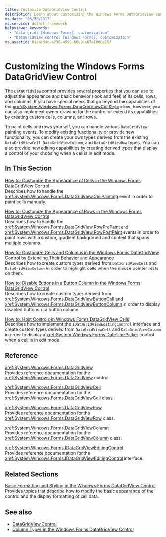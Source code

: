 ```yaml
---
title: Customize DataGridView Control
description: Learn about customizing the Windows Forms DataGridView control, which provides several properties that you can use to adjust the appearance.
ms.date: "03/30/2017"
ms.service: dotnet-framework
helpviewer_keywords: 
  - "data grids [Windows Forms], customization"
  - "DataGridView control [Windows Forms], customization"
ms.assetid: 01ea5d4c-a736-4596-b0e9-a67a1b86e15f
---
```

# Customizing the Windows Forms DataGridView Control

The `DataGridView` control provides several properties that you can use to adjust the appearance and basic behavior (look and feel) of its cells, rows, and columns. If you have special needs that go beyond the capabilities of the <xref:System.Windows.Forms.DataGridViewCellStyle> class, however, you can also implement owner drawing for the control or extend its capabilities by creating custom cells, columns, and rows.  
  
To paint cells and rows yourself, you can handle various `DataGridView` painting events. To modify existing functionality or provide new functionality, you can create your own types derived from the existing `DataGridViewCell`, `DataGridViewColumn`, and `DataGridViewRow` types. You can also provide new editing capabilities by creating derived types that display a control of your choosing when a cell is in edit mode.  
  
## In This Section  

[How to: Customize the Appearance of Cells in the Windows Forms DataGridView Control](customize-the-appearance-of-cells-in-the-datagrid.md)\
Describes how to handle the <xref:System.Windows.Forms.DataGridView.CellPainting> event in order to paint cells manually.  
  
[How to: Customize the Appearance of Rows in the Windows Forms DataGridView Control](customize-the-appearance-of-rows-in-the-datagrid.md)\
Describes how to handle the <xref:System.Windows.Forms.DataGridView.RowPrePaint> and <xref:System.Windows.Forms.DataGridView.RowPostPaint> events in order to paint rows with a custom, gradient background and content that spans multiple columns.  
  
[How to: Customize Cells and Columns in the Windows Forms DataGridView Control by Extending Their Behavior and Appearance](customize-cells-and-columns-in-the-datagrid-by-extending-behavior.md)\
Describes how to create custom types derived from `DataGridViewCell` and `DataGridViewColumn` in order to highlight cells when the mouse pointer rests on them.  
  
[How to: Disable Buttons in a Button Column in the Windows Forms DataGridView Control](disable-buttons-in-a-button-column-in-the-datagrid.md)\
Describes how to create custom types derived from <xref:System.Windows.Forms.DataGridViewButtonCell> and <xref:System.Windows.Forms.DataGridViewButtonColumn> in order to display disabled buttons in a button column.  
  
[How to: Host Controls in Windows Forms DataGridView Cells](how-to-host-controls-in-windows-forms-datagridview-cells.md)\
Describes how to implement the `IDataGridViewEditingControl` interface and create custom types derived from `DataGridViewCell` and `DataGridViewColumn` in order to display a <xref:System.Windows.Forms.DateTimePicker> control when a cell is in edit mode.  
  
## Reference  

<xref:System.Windows.Forms.DataGridView>  
Provides reference documentation for the <xref:System.Windows.Forms.DataGridView> control.  
  
<xref:System.Windows.Forms.DataGridViewCell>  
Provides reference documentation for the <xref:System.Windows.Forms.DataGridViewCell> class.  
  
<xref:System.Windows.Forms.DataGridViewRow>  
Provides reference documentation for the <xref:System.Windows.Forms.DataGridViewRow> class.  
  
<xref:System.Windows.Forms.DataGridViewColumn>  
Provides reference documentation for the <xref:System.Windows.Forms.DataGridViewColumn> class.  
  
<xref:System.Windows.Forms.IDataGridViewEditingControl>  
Provides reference documentation for the <xref:System.Windows.Forms.IDataGridViewEditingControl> interface.  
  
## Related Sections  

[Basic Formatting and Styling in the Windows Forms DataGridView Control](basic-formatting-and-styling-in-the-windows-forms-datagridview-control.md)\
Provides topics that describe how to modify the basic appearance of the control and the display formatting of cell data.  
  
## See also

- [DataGridView Control](datagridview-control-windows-forms.md)
- [Column Types in the Windows Forms DataGridView Control](column-types-in-the-windows-forms-datagridview-control.md)
